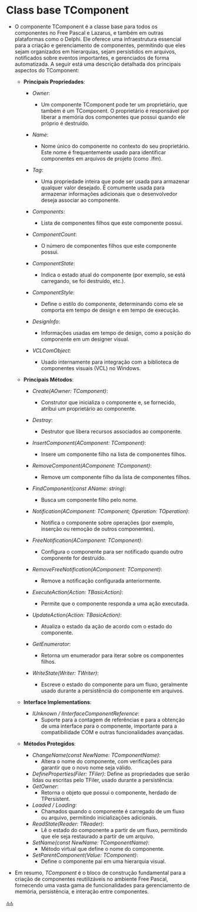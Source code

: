 <div class="header" id="myHeader">
  <div class="navbar" w3-include-html="/menu.inc"> </div>
</div>
<div class="title"><script> document.write(document.title);</script></div>  
<main>
<!-- markdownlint-disable-next-line -->
<span id="topo"><span>

# Class base TComponent

- O componente TComponent é a classe base para todos os componentes no Free Pascal e Lazarus, e também em outras plataformas como o Delphi. Ele oferece uma infraestrutura essencial para a criação e gerenciamento de componentes, permitindo que eles sejam organizados em hierarquias, sejam persistidos em arquivos, notificados sobre eventos importantes, e gerenciados de forma automatizada. A seguir está uma descrição detalhada dos principais aspectos do TComponent:

  - **Principais Propriedades**:

    - _Owner_:
      - Um componente TComponent pode ter um proprietário, que também é um TComponent. O proprietário é responsável por liberar a memória dos componentes que possui quando ele próprio é destruído.

    - _Name_:
      - Nome único do componente no contexto do seu proprietário. Este nome é frequentemente usado para identificar componentes em arquivos de projeto (como .lfm).

    - _Tag_:
      - Uma propriedade inteira que pode ser usada para armazenar qualquer valor desejado. É comumente usada para armazenar informações adicionais que o desenvolvedor deseja associar ao componente.

    - _Components_:
      - Lista de componentes filhos que este componente possui.

    - _ComponentCount_:
      - O número de componentes filhos que este componente possui.

    - _ComponentState_:
      - Indica o estado atual do componente (por exemplo, se está carregando, se foi destruído, etc.).

    - _ComponentStyle_:
      - Define o estilo do componente, determinando como ele se comporta em tempo de design e em tempo de execução.

    - _DesignInfo_:
      - Informações usadas em tempo de design, como a posição do componente em um designer visual.

    - _VCLComObject_:
      - Usado internamente para integração com a biblioteca de componentes visuais (VCL) no Windows.

  - **Principais Métodos**:

    - _Create(AOwner: TComponent)_:
      - Construtor que inicializa o componente e, se fornecido, atribui um proprietário ao componente.

    - _Destroy_:
      - Destrutor que libera recursos associados ao componente.

    - _InsertComponent(AComponent: TComponent)_:
      - Insere um componente filho na lista de componentes filhos.

    - _RemoveComponent(AComponent: TComponent)_:
      - Remove um componente filho da lista de componentes filhos.

    - _FindComponent(const AName: string)_:
      - Busca um componente filho pelo nome.

    - _Notification(AComponent: TComponent; Operation: TOperation)_:
      - Notifica o componente sobre operações (por exemplo, inserção ou remoção de outros componentes).

    - _FreeNotification(AComponent: TComponent)_:
      - Configura o componente para ser notificado quando outro componente for destruído.

    - _RemoveFreeNotification(AComponent: TComponent)_:
      - Remove a notificação configurada anteriormente.

    - _ExecuteAction(Action: TBasicAction)_:
      - Permite que o componente responda a uma ação executada.

    - _UpdateAction(Action: TBasicAction)_:
      - Atualiza o estado da ação de acordo com o estado do componente.

    - _GetEnumerator_:
      - Retorna um enumerador para iterar sobre os componentes filhos.

    - _WriteState(Writer: TWriter)_:
      - Escreve o estado do componente para um fluxo, geralmente usado durante a persistência do componente em arquivos.

  - **Interface Implementations**:

    - _IUnknown / IInterfaceComponentReference_:
      - Suporte para a contagem de referências e para a obtenção de uma interface para o componente, importante para a compatibilidade COM e outras funcionalidades avançadas.

  - **Métodos Protegidos**:

    - _ChangeName(const NewName: TComponentName)_:
      - Altera o nome do componente, com verificações para garantir que o novo nome seja válido.
    - _DefineProperties(Filer: TFiler)_: Define as propriedades que serão lidas ou escritas pelo TFiler, usado durante a persistência.
    - _GetOwner_:
      - Retorna o objeto que possui o componente, herdado de TPersistent.
    - _Loaded / Loading_:
      - Chamados quando o componente é carregado de um fluxo ou arquivo, permitindo inicializações adicionais.
    - _ReadState(Reader: TReader)_:
      - Lê o estado do componente a partir de um fluxo, permitindo que ele seja restaurado a partir de um arquivo.
    - _SetName(const NewName: TComponentName)_:
      - Método virtual que define o nome do componente.
    - _SetParentComponent(Value: TComponent)_:
      - Define o componente pai em uma hierarquia visual.

- Em resumo, _TComponent_ é o bloco de construção fundamental para a criação de componentes reutilizáveis no ambiente Free Pascal, fornecendo uma vasta gama de funcionalidades para gerenciamento de memória, persistência, e interação entre componentes.

</main>

[🔝🔝](#topo "Retorna ao topo")
